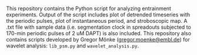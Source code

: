 This repository contains the Python script for analyzing entrainment experiments. Output of the script includes plot of detrended timeseries with the periodic pulses, plot of instantaneous period, and stroboscopic map. A .txt file with sample data (i.e. segmentation clock in spreadouts subjected to 170-min periodic pulses of 2 uM DAPT) is also included. This repository also contains scripts developed by Gregor Mönke (gregor.moenke@embl.de) for wavelet analysis: `lib_psm.py` and `wavelet_analysis.py`.
